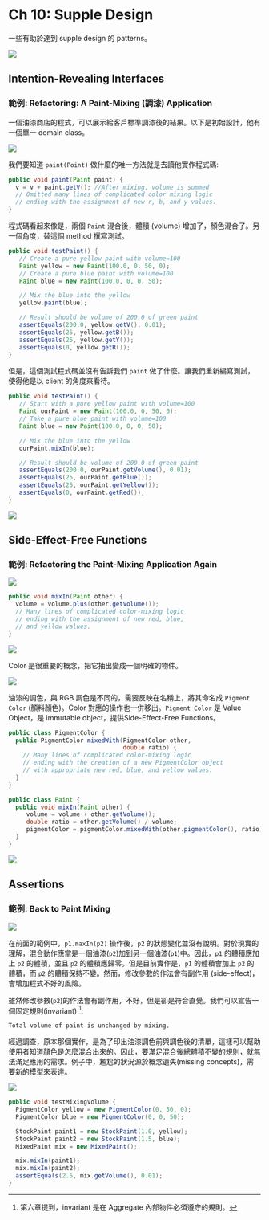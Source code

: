 # Ch 10: Supple Design

一些有助於達到 supple design 的 patterns。

![](10/01.png)

## Intention-Revealing Interfaces

### 範例: Refactoring: A Paint-Mixing (調漆) Application

一個油漆商店的程式，可以展示給客戶標準調漆後的結果。以下是初始設計，他有一個單一 domain  class。

![](10/02.png)

我們要知道 `paint(Point)` 做什麼的唯一方法就是去讀他實作程式碼:

```java
public void paint(Paint paint) {
  v = v + paint.getV(); //After mixing, volume is summed
  // Omitted many lines of complicated color mixing logic
  // ending with the assignment of new r, b, and y values.
}
```

程式碼看起來像是，兩個 `Paint` 混合後，體積 (volume) 增加了，顏色混合了。另一個角度，替這個 method 撰寫測試。

```java
public void testPaint() {
   // Create a pure yellow paint with volume=100
   Paint yellow = new Paint(100.0, 0, 50, 0);
   // Create a pure blue paint with volume=100
   Paint blue = new Paint(100.0, 0, 0, 50);

   // Mix the blue into the yellow
   yellow.paint(blue);

   // Result should be volume of 200.0 of green paint
   assertEquals(200.0, yellow.getV(), 0.01);
   assertEquals(25, yellow.getB());
   assertEquals(25, yellow.getY());
   assertEquals(0, yellow.getR());
}
```

但是，這個測試程式碼並沒有告訴我們 `paint` 做了什麼。讓我們重新編寫測試，使得他是以 client 的角度來看待。

```java hl_lines="8 11-14"
public void testPaint() {
   // Start with a pure yellow paint with volume=100
   Paint ourPaint = new Paint(100.0, 0, 50, 0);
   // Take a pure blue paint with volume=100
   Paint blue = new Paint(100.0, 0, 0, 50);

   // Mix the blue into the yellow
   ourPaint.mixIn(blue);

   // Result should be volume of 200.0 of green paint
   assertEquals(200.0, ourPaint.getVolume(), 0.01);
   assertEquals(25, ourPaint.getBlue());
   assertEquals(25, ourPaint.getYellow());
   assertEquals(0, ourPaint.getRed());
}
```

![](10/03.png)

## Side-Effect-Free Functions

### 範例: Refactoring the Paint-Mixing Application Again

![](10/04.png)

```java
public void mixIn(Paint other) {
  volume = volume.plus(other.getVolume());
  // Many lines of complicated color-mixing logic
  // ending with the assignment of new red, blue,
  // and yellow values.
}
```

![](10/05.png)

Color 是很重要的概念，把它抽出變成一個明確的物件。

![](10/06.png)

油漆的調色，與 RGB 調色是不同的，需要反映在名稱上，將其命名成 `Pigment Color` (顏料顏色)。Color 對應的操作也一併移出。`Pigment Color` 是 Value Object，是 immutable object，提供Side-Effect-Free Functions。

```java
public class PigmentColor {
  public PigmentColor mixedWith(PigmentColor other,
                                double ratio) {
    // Many lines of complicated color-mixing logic
    // ending with the creation of a new PigmentColor object
    // with appropriate new red, blue, and yellow values.
  }
}

public class Paint {
  public void mixIn(Paint other) {
     volume = volume + other.getVolume();
     double ratio = other.getVolume() / volume;
     pigmentColor = pigmentColor.mixedWith(other.pigmentColor(), ratio);
  }
}
```

![](10/07.png)

## Assertions

### 範例: Back to Paint Mixing

![](10/08.png)

在前面的範例中，`p1.maxIn(p2)` 操作後，`p2` 的狀態變化並沒有說明。對於現實的理解，混合動作應當是一個油漆(`p2`)加到另一個油漆(`p1`)中。因此，`p1` 的體積應加上 `p2` 的體積，並且 `p2` 的體積應歸零。但是目前實作是，`p1` 的體積會加上 `p2` 的體積，而 `p2` 的體積保持不變。然而，修改參數的作法會有副作用 (side-effect)，會增加程式不好的風險。

雖然修改參數(`p2`)的作法會有副作用，不好，但是卻是符合直覺。我們可以宣告一個固定規則(invariant) [^1]:

    Total volume of paint is unchanged by mixing.

[^1]: 第六章提到，invariant 是在 Aggregate 內部物件必須遵守的規則。

經過調查，原本那個實作，是為了印出油漆調色前與調色後的清單，這樣可以幫助使用者知道顏色是怎麼混合出來的。因此，要滿足混合後總體積不變的規則，就無法滿足應用的需求。例子中，尷尬的狀況源於概念遺失(missing concepts)，需要新的模型來表達。

![](10/09.png)

```java
public void testMixingVolume {
  PigmentColor yellow = new PigmentColor(0, 50, 0);
  PigmentColor blue = new PigmentColor(0, 0, 50);

  StockPaint paint1 = new StockPaint(1.0, yellow);
  StockPaint paint2 = new StockPaint(1.5, blue);
  MixedPaint mix = new MixedPaint();

  mix.mixIn(paint1);
  mix.mixIn(paint2);
  assertEquals(2.5, mix.getVolume(), 0.01);
}
```
